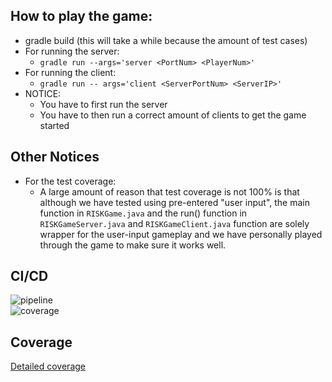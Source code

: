 ## How to play the game:  
- gradle build (this will take a while because the amount of test cases)
- For running the server:
    - `gradle run --args='server <PortNum> <PlayerNum>'`
- For running the client:
    - `gradle run -- args='client <ServerPortNum> <ServerIP>'`
- NOTICE: 
    - You have to first run the server
    - You have to then run a correct amount of clients to get the game started

## Other Notices
- For the test coverage: 
    - A large amount of reason that test coverage is not 100% is that although we have tested using pre-entered "user input", the main function in `RISKGame.java` and the run() function in `RISKGameServer.java` and `RISKGameClient.java` function are solely wrapper for the user-input gameplay and we have personally played through the game to make sure it works well.

## CI/CD
![pipeline](https://gitlab.oit.duke.edu/bh214/ece651-spr20-g7/badges/master/pipeline.svg)  
![coverage](https://gitlab.oit.duke.edu/bh214/ece651-spr20-g7/badges/master/coverage.svg?job=test)
## Coverage
[Detailed coverage](https://bh214.pages.oit.duke.edu/ece651-spr20-g7/dashboard.html)

